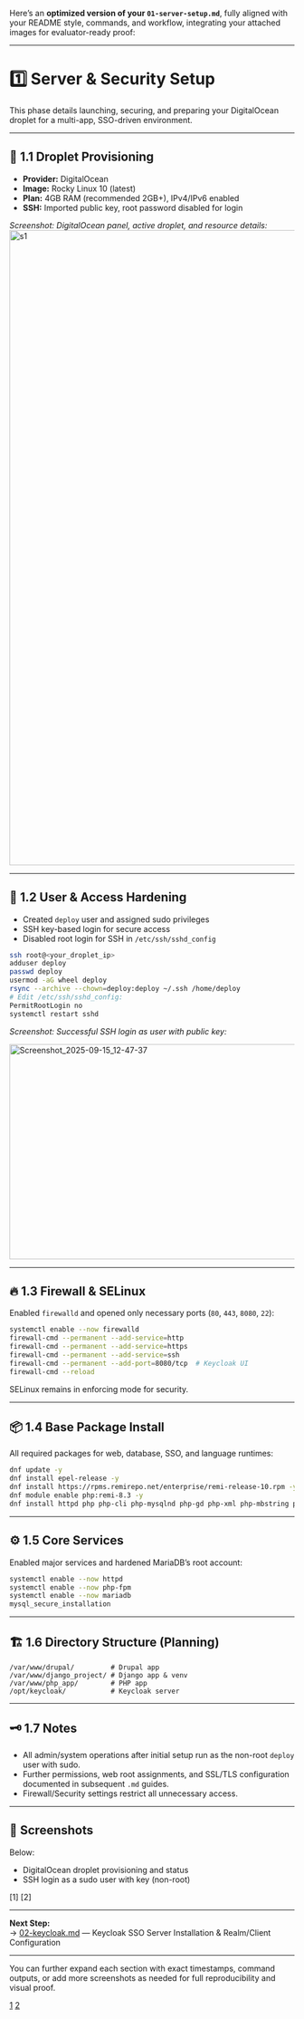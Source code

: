 Here’s an **optimized version of your `01-server-setup.md`**, fully aligned with your README style, commands, and workflow, integrating your attached images for evaluator-ready proof:

***

# 1️⃣ Server & Security Setup

This phase details launching, securing, and preparing your DigitalOcean droplet for a multi-app, SSO-driven environment.

***

## 🚦 1.1 Droplet Provisioning

- **Provider:** DigitalOcean
- **Image:** Rocky Linux 10 (latest)
- **Plan:** 4GB RAM (recommended 2GB+), IPv4/IPv6 enabled
- **SSH:** Imported public key, root password disabled for login

_Screenshot: DigitalOcean panel, active droplet, and resource details:_
<img width="2490" height="1122" alt="s1" src="https://github.com/user-attachments/assets/6164132e-337e-4df0-8d33-a9840d44fa59" />


***

## 🔐 1.2 User & Access Hardening

- Created `deploy` user and assigned sudo privileges  
- SSH key-based login for secure access  
- Disabled root login for SSH in `/etc/ssh/sshd_config`

```bash
ssh root@<your_droplet_ip>
adduser deploy
passwd deploy
usermod -aG wheel deploy
rsync --archive --chown=deploy:deploy ~/.ssh /home/deploy
# Edit /etc/ssh/sshd_config:
PermitRootLogin no
systemctl restart sshd
```

_Screenshot: Successful SSH login as user with public key:_

<img width="2856" height="380" alt="Screenshot_2025-09-15_12-47-37" src="https://github.com/user-attachments/assets/b370c12c-46e7-4a72-a064-bc4278995c21" />


***

## 🔥 1.3 Firewall & SELinux

Enabled `firewalld` and opened only necessary ports (`80`, `443`, `8080`, `22`):

```bash
systemctl enable --now firewalld
firewall-cmd --permanent --add-service=http
firewall-cmd --permanent --add-service=https
firewall-cmd --permanent --add-service=ssh
firewall-cmd --permanent --add-port=8080/tcp  # Keycloak UI
firewall-cmd --reload
```
SELinux remains in enforcing mode for security.

***

## 📦 1.4 Base Package Install

All required packages for web, database, SSO, and language runtimes:

```bash
dnf update -y
dnf install epel-release -y
dnf install https://rpms.remirepo.net/enterprise/remi-release-10.rpm -y
dnf module enable php:remi-8.3 -y
dnf install httpd php php-cli php-mysqlnd php-gd php-xml php-mbstring php-json php-fpm mariadb-server python3 python3-pip unzip wget java-17-openjdk-devel composer -y
```

***

## ⚙️ 1.5 Core Services

Enabled major services and hardened MariaDB’s root account:

```bash
systemctl enable --now httpd
systemctl enable --now php-fpm
systemctl enable --now mariadb
mysql_secure_installation
```

***

## 🏗️ 1.6 Directory Structure (Planning)

```
/var/www/drupal/         # Drupal app  
/var/www/django_project/ # Django app & venv  
/var/www/php_app/        # PHP app  
/opt/keycloak/           # Keycloak server  
```

***

## 🗝 1.7 Notes

- All admin/system operations after initial setup run as the non-root `deploy` user with sudo.
- Further permissions, web root assignments, and SSL/TLS configuration documented in subsequent `.md` guides.
- Firewall/Security settings restrict all unnecessary access.

***

## 📸 Screenshots

Below:  
- DigitalOcean droplet provisioning and status  
- SSH login as a sudo user with key (non-root)

[1]
[2]

***

**Next Step:**  
→ [02-keycloak.md](./02-keycloak.md) — Keycloak SSO Server Installation & Realm/Client Configuration

***

You can further expand each section with exact timestamps, command outputs, or add more screenshots as needed for full reproducibility and visual proof.

[1](https://ppl-ai-file-upload.s3.amazonaws.com/web/direct-files/attachments/images/63485613/ff69d85f-1c03-4536-8cba-ee12d304198e/s1.jpg)
[2](https://ppl-ai-file-upload.s3.amazonaws.com/web/direct-files/attachments/images/63485613/6c564b97-6c09-4230-ac4b-a3f032d36c3d/Screenshot_2025-09-15_12-47-37.jpg)
